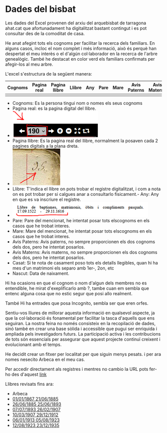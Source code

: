 # Dades del bisbat

Les dades del Excel provenen del arxiu del arquebisbat de tarragona ahat.cat que afortunadament ha digitalitzat bastant contingut i es pot consultar des de la comoditat de casa. 

He anat afegint tots els cognoms per facilitar la recerca dels familiars. En alguns casos, incloc el nom complet i més informació, això és perquè han despertat el meu interès o el d'algún col·laborador en la recerca de l'arbre genealògic. També he destacat en color verd els familiars confirmats per afegir-los al meu arbre.

L'excel s'estructura de la següent manera:


| Cognoms  | Pagina real | Pagina llibre | Llibre | Any | Pare | Mare | Avis Paterns | Avis Materns | Casat | Nascut | 
| -------- | ----------- | ------------- | ------ | --- | ---- | ---- | ------------ | ------------ | ----- | ------ |
|          |             |               |        |     |      |      |              |              |       |        | 

- Cognoms: Es la persona tingui nom o nomes els seus cognoms
- Pagina real: es la pagina digital del llibre.
 - ![pagina](https://github.com/arbreFamiliar/DadesGenerals/blob/master/Bisbats/Catalunya/Tarragona/guia/pagina.PNG)
- Pagina llibre: Es la pagina real del llibre, normalment la posaven cada 2 pagines digitals a la plana dreta.
 - ![pagina real](https://github.com/arbreFamiliar/DadesGenerals/blob/master/Bisbats/Catalunya/Tarragona/guia/paginar.PNG)
- Llibre: T'indica el llibre on pots trobar el registre digitalitzat, i com a nota on es pot trobar per si calgues anar a consultarlo fisicament.- Any: Any en que es va inscriure el registre.
 - ![llibre](https://github.com/arbreFamiliar/DadesGenerals/blob/master/Bisbats/Catalunya/Tarragona/guia/llibre.PNG)
- Pare: Pare del mencionat, he intentat posar tots elscognoms en els casos que he trobat interes.
- Mare: Mare del mencionat, he intentat posar tots elscognoms en els casos que he trobat interes.
- Avis Paterns: Avis paterns, no sempre proporcionen els dos cognoms dels dos, pero he intentat posarlos.
- Avis Materns: Avis materns, no sempre proporcionen els dos cognoms dels dos, pero he intentat posarlos.
- Casat: Si te nota de casament poso tots els detalls llegibles, quan hi ha mes d'un matrimoni els separo amb 1er-, 2on, etc
- Nascut: Data de naixament.

Hi ha ocasions en que el cognom o nom d'algun dels membres no es entendible, he mirat d'exeplificarlo amb ?, tambe cuan em sembla que entenc alguna cosa que no estic segur que posi allo realment.

També Hi ha entrades que posa Incognito, sembla ser que eren orfes.

Sentiu-vos lliures de millorar aquesta informació en qualsevol aspecte, ja que la col·laboració és fonamental per facilitar la tasca d'aquells que ens seguiran. La nostra feina no només consisteix en la recopilació de dades, sinó també en crear una base sòlida i accessible que pugui ser enriquida i ampliada pels investigadors futurs. La participació activa i les contribucions de tots són essencials per assegurar que aquest projecte continuï creixent i evolucionant amb el temps.

He decidit crear un fitxer per localitat per que siguin menys pesats. i per ara nomes nesecito Arbeca en el meu cas.

Per accedir directament als registres i mentres no cambio la URL pots fer-ho des d'aquest [link](https://arxiuenlinia.ahat.cat/FonsDocumentals)

Llibres revisats fins ara:
- Arbeca
 - [01/01/1867 21/06/1885](https://arxiuenlinia.ahat.cat/Document/0000019911)
 - [26/06/1885 25/06/1893](https://arxiuenlinia.ahat.cat/Document/0000019886)
 - [07/07/1893 26/02/1907](https://arxiuenlinia.ahat.cat/Document/0000019889)
 - [10/03/1907 29/12/1912](https://arxiuenlinia.ahat.cat/Document/0000019883)
 - [06/01/1913 05/08/1923](https://arxiuenlinia.ahat.cat/Document/0000019881)
 - [12/08/1923 23/12/1935](https://arxiuenlinia.ahat.cat/Document/0000019877)
